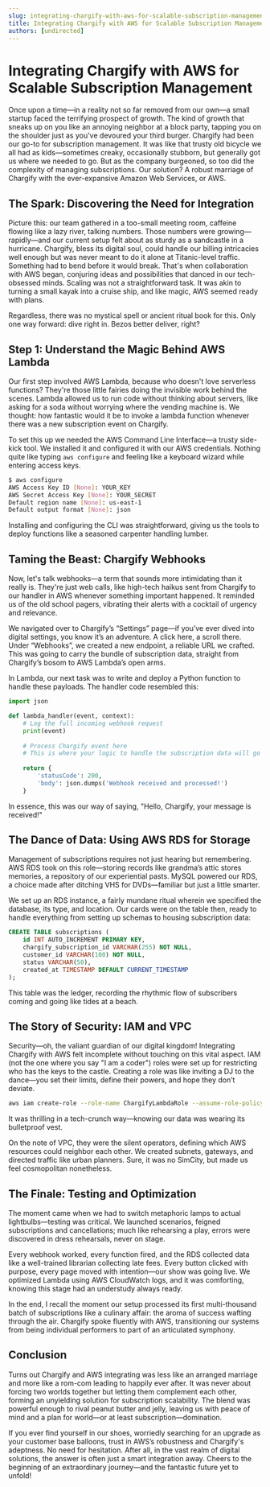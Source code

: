 ```yaml
---
slug: integrating-chargify-with-aws-for-scalable-subscription-management
title: Integrating Chargify with AWS for Scalable Subscription Management
authors: [undirected]
---
```



# Integrating Chargify with AWS for Scalable Subscription Management

Once upon a time—in a reality not so far removed from our own—a small startup faced the terrifying prospect of growth. The kind of growth that sneaks up on you like an annoying neighbor at a block party, tapping you on the shoulder just as you've devoured your third burger. Chargify had been our go-to for subscription management. It was like that trusty old bicycle we all had as kids—sometimes creaky, occasionally stubborn, but generally got us where we needed to go. But as the company burgeoned, so too did the complexity of managing subscriptions. Our solution? A robust marriage of Chargify with the ever-expansive Amazon Web Services, or AWS. 

## The Spark: Discovering the Need for Integration

Picture this: our team gathered in a too-small meeting room, caffeine flowing like a lazy river, talking numbers. Those numbers were growing—rapidly—and our current setup felt about as sturdy as a sandcastle in a hurricane. Chargify, bless its digital soul, could handle our billing intricacies well enough but was never meant to do it alone at Titanic-level traffic. Something had to bend before it would break. That's when collaboration with AWS began, conjuring ideas and possibilities that danced in our tech-obsessed minds. Scaling was not a straightforward task. It was akin to turning a small kayak into a cruise ship, and like magic, AWS seemed ready with plans.

Regardless, there was no mystical spell or ancient ritual book for this. Only one way forward: dive right in. Bezos better deliver, right?

## Step 1: Understand the Magic Behind AWS Lambda

Our first step involved AWS Lambda, because who doesn't love serverless functions? They're those little fairies doing the invisible work behind the scenes. Lambda allowed us to run code without thinking about servers, like asking for a soda without worrying where the vending machine is. We thought: how fantastic would it be to invoke a lambda function whenever there was a new subscription event on Chargify. 

To set this up we needed the AWS Command Line Interface—a trusty side-kick tool. We installed it and configured it with our AWS credentials. Nothing quite like typing `aws configure` and feeling like a keyboard wizard while entering access keys.

```bash
$ aws configure
AWS Access Key ID [None]: YOUR_KEY
AWS Secret Access Key [None]: YOUR_SECRET
Default region name [None]: us-east-1
Default output format [None]: json
```

Installing and configuring the CLI was straightforward, giving us the tools to deploy functions like a seasoned carpenter handling lumber.

## Taming the Beast: Chargify Webhooks

Now, let's talk webhooks—a term that sounds more intimidating than it really is. They're just web calls, like high-tech haikus sent from Chargify to our handler in AWS whenever something important happened. It reminded us of the old school pagers, vibrating their alerts with a cocktail of urgency and relevance.

We navigated over to Chargify’s “Settings” page—if you’ve ever dived into digital settings, you know it’s an adventure. A click here, a scroll there. Under “Webhooks”, we created a new endpoint, a reliable URL we crafted. This was going to carry the bundle of subscription data, straight from Chargify’s bosom to AWS Lambda’s open arms.

In Lambda, our next task was to write and deploy a Python function to handle these payloads. The handler code resembled this:

```python
import json

def lambda_handler(event, context):
    # Log the full incoming webhook request
    print(event)
  
    # Process Chargify event here
    # This is where your logic to handle the subscription data will go
  
    return {
        'statusCode': 200,
        'body': json.dumps('Webhook received and processed!')
    }
```

In essence, this was our way of saying, "Hello, Chargify, your message is received!"

## The Dance of Data: Using AWS RDS for Storage

Management of subscriptions requires not just hearing but remembering. AWS RDS took on this role—storing records like grandma’s attic stores memories, a repository of our experiential pasts. MySQL powered our RDS, a choice made after ditching VHS for DVDs—familiar but just a little smarter.

We set up an RDS instance, a fairly mundane ritual wherein we specified the database, its type, and location. Our cards were on the table then, ready to handle everything from setting up schemas to housing subscription data:

```sql
CREATE TABLE subscriptions (
    id INT AUTO_INCREMENT PRIMARY KEY,
    chargify_subscription_id VARCHAR(255) NOT NULL,
    customer_id VARCHAR(100) NOT NULL,
    status VARCHAR(50),
    created_at TIMESTAMP DEFAULT CURRENT_TIMESTAMP
);
```

This table was the ledger, recording the rhythmic flow of subscribers coming and going like tides at a beach.

## The Story of Security: IAM and VPC

Security—oh, the valiant guardian of our digital kingdom! Integrating Chargify with AWS felt incomplete without touching on this vital aspect. IAM (not the one where you say "I am a coder") roles were set up for restricting who has the keys to the castle. Creating a role was like inviting a DJ to the dance—you set their limits, define their powers, and hope they don’t deviate.

```bash
aws iam create-role --role-name ChargifyLambdaRole --assume-role-policy-document file://trust-policy.json
```

It was thrilling in a tech-crunch way—knowing our data was wearing its bulletproof vest. 

On the note of VPC, they were the silent operators, defining which AWS resources could neighbor each other. We created subnets, gateways, and directed traffic like urban planners. Sure, it was no SimCity, but made us feel cosmopolitan nonetheless.

## The Finale: Testing and Optimization

The moment came when we had to switch metaphoric lamps to actual lightbulbs—testing was critical. We launched scenarios, feigned subscriptions and cancellations; much like rehearsing a play, errors were discovered in dress rehearsals, never on stage. 

Every webhook worked, every function fired, and the RDS collected data like a well-trained librarian collecting late fees. Every button clicked with purpose, every page moved with intention—our show was going live. We optimized Lambda using AWS CloudWatch logs, and it was comforting, knowing this stage had an understudy always ready. 

In the end, I recall the moment our setup processed its first multi-thousand batch of subscriptions like a culinary affair: the aroma of success wafting through the air. Chargify spoke fluently with AWS, transitioning our systems from being individual performers to part of an articulated symphony. 

## Conclusion

Turns out Chargify and AWS integrating was less like an arranged marriage and more like a rom-com leading to happily ever after. It was never about forcing two worlds together but letting them complement each other, forming an unyielding solution for subscription scalability. The blend was powerful enough to rival peanut butter and jelly, leaving us with peace of mind and a plan for world—or at least subscription—domination.

If you ever find yourself in our shoes, worriedly searching for an upgrade as your customer base balloons, trust in AWS’s robustness and Chargify's adeptness. No need for hesitation. After all, in the vast realm of digital solutions, the answer is often just a smart integration away. Cheers to the beginning of an extraordinary journey—and the fantastic future yet to unfold!